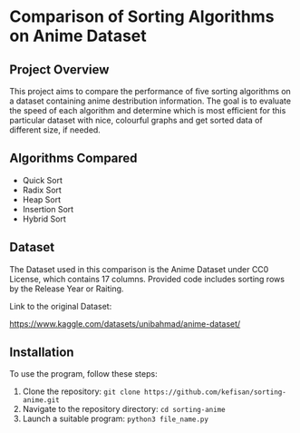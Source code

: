 # Comparison of Sorting Algorithms on Anime Dataset
## Project Overview
This project aims to compare the performance of five sorting algorithms on a dataset containing anime destribution information. The goal is to evaluate the speed of each algorithm and determine which is most efficient for this particular dataset with nice, colourful graphs and get sorted data of different size, if needed.

## Algorithms Compared
- Quick Sort
- Radix Sort
- Heap Sort
- Insertion Sort
- Hybrid Sort
## Dataset
The Dataset used in this comparison is the Anime Dataset under CC0 License, which contains 17 columns. Provided code includes sorting rows by the Release Year or Raiting.

Link to the original Dataset:

https://www.kaggle.com/datasets/unibahmad/anime-dataset/

## Installation
To use the program, follow these steps:

1. Clone the repository: `git clone https://github.com/kefisan/sorting-anime.git`
2. Navigate to the repository directory: `cd sorting-anime`
3. Launch a suitable program: `python3 file_name.py`
